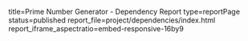 title=Prime Number Generator - Dependency Report
type=reportPage
status=published
report_file=project/dependencies/index.html
report_iframe_aspectratio=embed-responsive-16by9
~~~~~~


